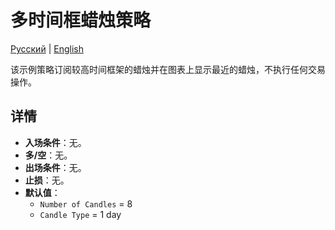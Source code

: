 # 多时间框蜡烛策略
[Русский](README_ru.md) | [English](README.md)

该示例策略订阅较高时间框架的蜡烛并在图表上显示最近的蜡烛，不执行任何交易操作。

## 详情

- **入场条件**：无。
- **多/空**：无。
- **出场条件**：无。
- **止损**：无。
- **默认值**：
  - `Number of Candles` = 8
  - `Candle Type` = 1 day
